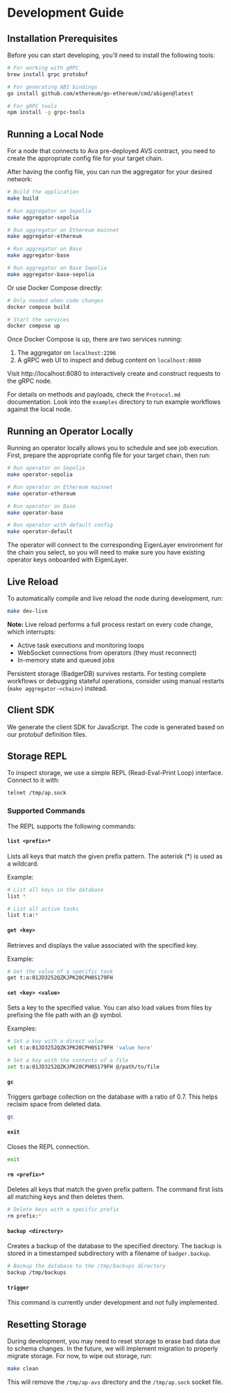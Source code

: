 # Development Guide

## Installation Prerequisites

Before you can start developing, you'll need to install the following tools:

```bash
# For working with gRPC
brew install grpc protobuf

# For generating ABI bindings
go install github.com/ethereum/go-ethereum/cmd/abigen@latest

# For gRPC tools
npm install -g grpc-tools
```

## Running a Local Node

For a node that connects to Ava pre-deployed AVS contract, you need to create the appropriate config file for your target chain.

After having the config file, you can run the aggregator for your desired network:

```bash
# Build the application
make build

# Run aggregator on Sepolia
make aggregator-sepolia

# Run aggregator on Ethereum mainnet
make aggregator-ethereum

# Run aggregator on Base
make aggregator-base

# Run aggregator on Base Sepolia
make aggregator-base-sepolia
```

Or use Docker Compose directly:

```bash
# Only needed when code changes
docker compose build

# Start the services
docker compose up
```

Once Docker Compose is up, there are two services running:

1. The aggregator on `localhost:2206`
2. A gRPC web UI to inspect and debug content on `localhost:8080`

Visit http://localhost:8080 to interactively create and construct requests to the gRPC node.

For details on methods and payloads, check the `Protocol.md` documentation. Look into the `examples` directory to run example workflows against the local node.

## Running an Operator Locally

Running an operator locally allows you to schedule and see job execution. First, prepare the appropriate config file for your target chain, then run:

```bash
# Run operator on Sepolia
make operator-sepolia

# Run operator on Ethereum mainnet
make operator-ethereum

# Run operator on Base
make operator-base

# Run operator with default config
make operator-default
```

The operator will connect to the corresponding EigenLayer environment for the chain you select, so you will need to make sure you have existing operator keys onboarded with EigenLayer.

## Live Reload

To automatically compile and live reload the node during development, run:

```bash
make dev-live
```

**Note:** Live reload performs a full process restart on every code change, which interrupts:
- Active task executions and monitoring loops
- WebSocket connections from operators (they must reconnect)
- In-memory state and queued jobs

Persistent storage (BadgerDB) survives restarts. For testing complete workflows or debugging stateful operations, consider using manual restarts (`make aggregator-<chain>`) instead.

## Client SDK

We generate the client SDK for JavaScript. The code is generated based on our protobuf definition files.

## Storage REPL

To inspect storage, we use a simple REPL (Read-Eval-Print Loop) interface. Connect to it with:

```bash
telnet /tmp/ap.sock
```

### Supported Commands

The REPL supports the following commands:

#### `list <prefix>*`
Lists all keys that match the given prefix pattern. The asterisk (*) is used as a wildcard.

Example:
```bash
# List all keys in the database
list *

# List all active tasks
list t:a:*
```

#### `get <key>`
Retrieves and displays the value associated with the specified key.

Example:
```bash
# Get the value of a specific task
get t:a:01JD3252QZKJPK20CPH0S179FH
```

#### `set <key> <value>`
Sets a key to the specified value. You can also load values from files by prefixing the file path with an @ symbol.

Examples:
```bash
# Set a key with a direct value
set t:a:01JD3252QZKJPK20CPH0S179FH 'value here'

# Set a key with the contents of a file
set t:a:01JD3252QZKJPK20CPH0S179FH @/path/to/file
```

#### `gc`
Triggers garbage collection on the database with a ratio of 0.7. This helps reclaim space from deleted data.

```bash
gc
```

#### `exit`
Closes the REPL connection.

```bash
exit
```

#### `rm <prefix>*`
Deletes all keys that match the given prefix pattern. The command first lists all matching keys and then deletes them.

```bash
# Delete keys with a specific prefix
rm prefix:*
```

#### `backup <directory>`
Creates a backup of the database to the specified directory. The backup is stored in a timestamped subdirectory with a filename of `badger.backup`.

```bash
# Backup the database to the /tmp/backups directory
backup /tmp/backups
```

#### `trigger`
This command is currently under development and not fully implemented.

## Resetting Storage

During development, you may need to reset storage to erase bad data due to schema changes. In the future, we will implement migration to properly migrate storage. For now, to wipe out storage, run:

```bash
make clean
```

This will remove the `/tmp/ap-avs` directory and the `/tmp/ap.sock` socket file.
